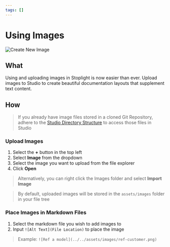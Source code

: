 ```yaml
---
tags: []
---
```


# Using Images 

![Create New Image](../../assets/images/images.png)

## What 
Using and uploading images in Stoplight is now easier than ever. Upload images to Studio to create beautiful documentation layouts that supplement text content. 

## How 

>If you already have image files stored in a cloned Git Repository, adhere to the [Studio Directory Structure](02-directory-structure.md) to access those files in Studio

### Upload Images 
1. Select the **+** button in the top left 
2. Select **Image** from the dropdown 
3. Select the image you want to upload from the file explorer 
4. Click **Open** 

> Alternatively, you can right click the Images folder and select **Import Image** 

> By default, uploaded images will be stored in the ```assets/images``` folder in your file tree 

### Place Images in Markdown Files 
1. Select the markdown file you wish to add images to 
2. Input ```![Alt Text](File Location)``` to place the image 

> Example: ```![Ref a model](../../assets/images/ref-customer.png)```
